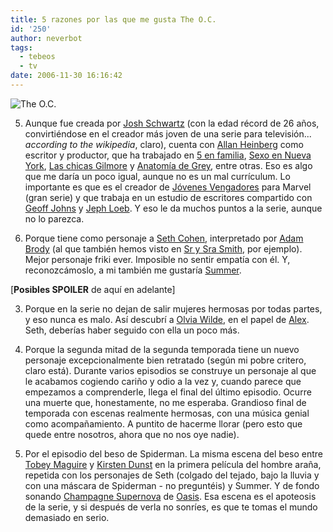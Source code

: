 ```yaml
---
title: 5 razones por las que me gusta The O.C.
id: '250'
author: neverbot
tags:
  - tebeos
  - tv
date: 2006-11-30 16:16:42
---
```


![The O.C.](./5-razones-por-las-que-me-gusta-the-oc/The_O-C.jpg "The O.C.")

5. Aunque fue creada por [Josh Schwartz](http://en.wikipedia.org/wiki/Josh_Schwartz) (con la edad récord de 26 años, convirtiéndose en el creador más joven de una serie para televisión... *according to the wikipedia*, claro), cuenta con [Allan Heinberg](http://en.wikipedia.org/wiki/Allan_Heinberg) como escritor y productor, que ha trabajado en [5 en familia](http://www.tv.com/show/194/summary.html), [Sexo en Nueva York](http://www.tv.com/sex-and-the-city/show/456/summary.html), [Las chicas Gilmore](http://www.tv.com/gilmore-girls/show/44/summary.html) y [Anatomía de Grey](http://www.tv.com/greys-anatomy/show/24440/summary.html), entre otras. Eso es algo que me daría un poco igual, aunque no es un mal currículum. Lo importante es que es el creador de [Jóvenes Vengadores](http://en.wikipedia.org/wiki/Young_Avengers) para Marvel (gran serie) y que trabaja en un estudio de escritores compartido con [Geoff Johns](http://en.wikipedia.org/wiki/Geoff_Johns) y [Jeph Loeb](http://en.wikipedia.org/wiki/Jeph_Loeb). Y eso le da muchos puntos a la serie, aunque no lo parezca.

4. Porque tiene como personaje a [Seth Cohen](http://en.wikipedia.org/wiki/Seth_Cohen), interpretado por [Adam Brody](http://en.wikipedia.org/wiki/Adam_Brody) (al que también hemos visto en [Sr y Sra Smith](http://www.imdb.com/title/tt0356910/), por ejemplo). Mejor personaje friki ever. Imposible no sentir empatía con él. Y, reconozcámoslo, a mi también me gustaría [Summer](http://en.wikipedia.org/wiki/Summer_Roberts).

\[**Posibles SPOILER** de aquí en adelante\]

3. Porque en la serie no dejan de salir mujeres hermosas por todas partes, y eso nunca es malo. Así descubrí a [Olvia Wilde](http://www.oliviawilde.org/), en el papel de [Alex](http://en.wikipedia.org/wiki/Alex_Kelly_%28The_OC%29). Seth, deberías haber seguido con ella un poco más.

2. Porque la segunda mitad de la segunda temporada tiene un nuevo personaje excepcionalmente bien retratado (según mi pobre critero, claro está). Durante varios episodios se construye un personaje al que le acabamos cogiendo cariño y odio a la vez y, cuando parece que empezamos a comprenderle, llega el final del último episodio. Ocurre una muerte que, honestamente, no me esperaba. Grandioso final de temporada con escenas realmente hermosas, con una música genial como acompañamiento. A puntito de hacerme llorar (pero esto que quede entre nosotros, ahora que no nos oye nadie).

1. Por el episodio del beso de Spiderman. La misma escena del beso entre [Tobey Maguire](http://www.imdb.com/name/nm0001497/) y [Kirsten Dunst](http://www.imdb.com/name/nm0000379/) en la primera película del hombre araña, repetida con los personajes de Seth (colgado del tejado, bajo la lluvia y con una máscara de Spiderman - no preguntéis) y Summer. Y de fondo sonando [Champagne Supernova](http://www.mystrands.com/track/923286/ref/12) de [Oasis](http://en.wikipedia.org/wiki/Oasis_%28band%29). Esa escena es el apoteosis de la serie, y si después de verla no sonríes, es que te tomas el mundo demasiado en serio.